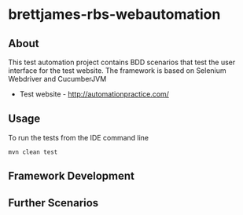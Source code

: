 # brettjames-rbs-webautomation

## About
This test automation project contains BDD scenarios that test the user interface for the test website. The framework is based on Selenium Webdriver and CucumberJVM

- Test website - http://automationpractice.com/ 

## Usage
To run the tests from the IDE command line

```
mvn clean test
```

## Framework Development

## Further Scenarios
